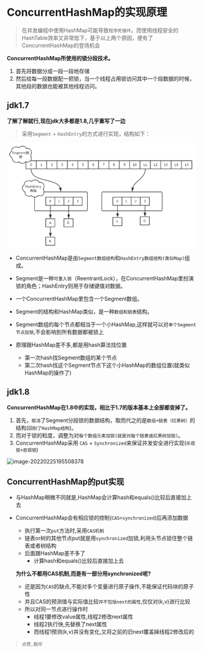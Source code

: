 # ConcurrentHashMap的实现原理

> 在并发编程中使用HashMap可能导致`程序死循环`。而使用线程安全的HashTable效率又非常低下，基于以上两个原因，便有了ConcurrentHashMap的登场机会

**ConcurrentHashMap所使用的锁分段技术。**

1. 首先将数据分成一段一段地存储
2. 然后给每一段数据配一把锁，当一个线程占用锁访问其中一个段数据的时候，其他段的数据也能被其他线程访问。

## jdk1.7

**了解了解就行,现在jdk大多都是1.8,几乎重写了一边**

> 采用`Segment` + `HashEntry`的方式进行实现，结构如下：

![img](../../../../图片保存\5220087-8c5b0cc951e61398.png)

- ConcurrentHashMap是由`Segment数组结构`和`HashEntry数组结构(类似Map)`组成。
- Segment是一种`可重入锁`（ReentrantLock），在ConcurrentHashMap里扮演锁的角色；HashEntry则用于存储键值对数据。

- 一个ConcurrentHashMap里包含一个Segment数组。
- Segment的结构和HashMap类似，是一种`数组和链表`结构。
- Segment数组的每个节点都相当于一个小HashMap,这样就可以对`单个Segment节点加锁`,不会影响到所有数据都被锁上

- 原理跟HashMap差不多,都是用hash算法找位置
  - 第一次hash找Segment数组的某个节点
  - 第二次hash找这个Segment节点下这个小HashMap的数组位置(就类似HashMap的操作了)

## jdk1.8

**ConcurrentHashMap在1.8中的实现，相比于1.7的版本基本上全部都变掉了。**

1. 首先，`取消`了Segment分段锁的数据结构，取而代之的是`数组+链表（红黑树）`的结构(`回到了HashMap结构`)。
2. 而对于锁的粒度，调整为对`每个数组元素加锁(就是对每个链表或红黑树加锁)`。
3. ConcurrentHashMap采用 `CAS` + `Synchronized`来保证并发安全进行实现(`乐观锁+悲观锁`)

![image-20220225195508378](E:\Typora\图片保存\image-20220225195508378.png)

## ConcurrentHashMap的put实现

- 与HashMap稍微不同就是,HashMap会计算hash和equals()比较后直接加上去

- ConcurrentHashMap会有相应锁的控制(`CAS+synchronized`)后再添加数据
  - 执行第一次`put`方法时,采用`CAS机制`
  - 链表or树的其他节点put就是用`synchronized`加锁,利用头节点锁住整个链表或者树结构
  - 后面跟HashMap差不多了
    - 计算hash和equals()比较后直接加上去
  
  **为什么不都用CAS机制,而是有一部分用synchronized呢?**
  
  - 还是因为`CAS`的缺点,不能对多个变量进行原子操作,不能保证代码块的原子性
  - 并且CAS的预测值与实际值比较`并不包括next的属性`,仅仅对(k,v)进行比较
  - 所以对同一节点进行操作时
    - 线程1要修改value属性,线程2修改next属性
    - 线程2执行快,先替换了next属性
    - 而线程1预测(k,v)并没有变化,又将之前的旧next覆盖掉线程2修改后的

> `点赞,靓仔`
